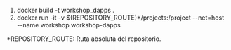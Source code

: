 
1. docker build -t workshop_dapps .
2. docker run -it -v $(REPOSITORY_ROUTE)*/projects:/project --net=host --name workshop workshop-dapps

*REPOSITORY_ROUTE: Ruta absoluta del repositorio.
